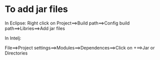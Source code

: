 
# To add jar files
In Eclipse:
Right click on Project==>Build path==>Config build path==>Libries==>Add jar files

In Intelj:

File==>Project settings==>Modules==>Dependences==>Click on +==>Jar or Directories
